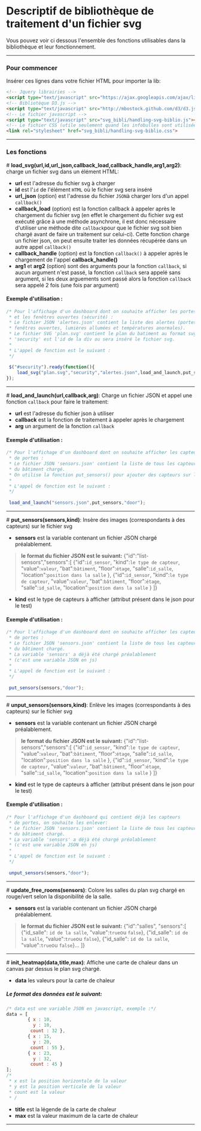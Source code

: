 Descriptif de bibliothèque de traitement d'un fichier svg
=====================


Vous pouvez voir ci dessous l'ensemble des fonctions utilisables dans la bibliothèque et leur fonctionnement.

----------


### Pour commencer
Insérer ces lignes dans votre fichier HTML pour importer la lib:

```html
<!-- Jquery librairies -->
<script type="text/javascript" src="https://ajax.googleapis.com/ajax/libs/jquery/1.7.1/jquery.min.js"></script> 
<!-- Bibliotèque D3.js -->
<script type="text/javascript" src="http://mbostock.github.com/d3/d3.js"></script>
<!-- Le fichier javascript -->
<script type="text/javascript" src="svg_bibli/handling-svg-biblio.js"></script>
<!-- Le fichier CSS (utile seulement quand les infobulles sont utilisées) -->
<link rel="stylesheet" href="svg_bibli/handling-svg-biblio.css">
```
---------

### Les fonctions

\# **load_svg(url,id,url_json,callback_load,callback_handle,arg1,arg2)**:
charge un fichier svg dans un élément HTML:
- **url** est l'adresse du fichier svg à charger
- **id** est l'`id` de l'élément `HTML` où le fichier svg sera inséré
- **url_json** (option) est l'adresse du fichier `JSON`à charger lors d'un appel `callback()`
- **callback_load** (option) est la fonction callback à appeler après le chargement du fichier svg (en effet le chargement du fichier svg est exécuté grâce à une méthode asynchrone, il est donc nécessaire d'utiliser une méthode dite `callback`pour que le fichier svg soit bien chargé avant de faire un traitement sur celui-ci). Cette fonction charge un fichier json, on peut ensuite traiter les données récupérée dans un autre appel `callback()`
- **callback_handle** (option) est la fonction `callback()` à appeler après le chargement de l'appel **callback_handle()**
- **arg1** et **arg2** (option) sont des arguments pour la fonction `callback`, si aucun argument n'est passé, la fonction `callback` sera appelé sans argument, si les deux arguements sont passé alors la fonction `callback` sera appelé 2 fois (une fois par argument)

#### Exemple d'utilisation :
```javascript
/* Pour l'affichage d'un dashboard dont on souhaite afficher les portes
 * et les fenêtres ouvertes (sécurité) :
 * Le fichier JSON 'alertes.json' contient la liste des alertes (portes ouvertes,
 * fenêtres ouvertes, lumières allumées et températures anormales).
 * Le fichier SVG 'plan.svg' contient le plan du batiment au format svg.
 * 'security' est l'id de la div ou sera inséré le fichier svg.
 * 
 * L'appel de fonction est le suivant :
 */
 
 $("#security").ready(function(){
    load_svg("plan.svg","security","alertes.json",load_and_launch,put_sensors,"door","window");
});
```
-----------------


\# **load_and_launch(url,callback,arg)**:
Charge un fichier JSON et appel une fonction `callback` pour faire le traitement:
- **url** est l'adresse du fichier json à utiliser
- **callback** est la fonction de traitement à appeler après le chargement
- **arg** un argument de la fonction `callback`

#### Exemple d'utilisation :
```javascript
/* Pour l'affichage d'un dashboard dont on souhaite afficher les capteurs 
 * de portes :
 * Le fichier JSON 'sensors.json' contient la liste de tous les capteurs
 * du bâtiment chargé.
 * On utilise la fonction put_sensors() pour ajouter des capteurs sur le plan svg
 * 
 * L'appel de fonction est le suivant :
 */
 
 load_and_launch("sensors.json",put_sensors,"door");
```
-----------------


\# **put_sensors(sensors,kind)**:
Insère des images (correspondants à des capteurs) sur le fichier svg
- **sensors** est la variable contenant un fichier JSON chargé préalablement.
> **le format du fichier JSON est le suivant:**
{"id":"list-sensors","sensors":[
    {"id":`id_sensor`,
     "kind":`le type de capteur`,
     "value":`valeur`,
     "bat":`bâtiment`,
     "floor":`étage`,
     "salle":`id_salle`,
     "location":`position dans la salle`
    },
    {"id":`id_sensor`,
     "kind":`le type de capteur`,
     "value":`valeur`,
     "bat":`bâtiment`,
     "floor":`étage`,
     "salle":`id_salle`,
     "location":`position dans la salle`
    }
]}

- **kind** est le type de capteurs à afficher (attribut présent dans le json pour le test)

#### Exemple d'utilisation :
```javascript
/* Pour l'affichage d'un dashboard dont on souhaite afficher les capteurs 
 * de portes :
 * Le fichier JSON 'sensors.json' contient la liste de tous les capteurs
 * du bâtiment chargé.
 * La variable 'sensors' a déjà été chargé préalablement
 * (c'est une variable JSON en js)
 * 
 * L'appel de fonction est le suivant :
 */
 
 put_sensors(sensors,"door");
```

-----------------

\# **unput_sensors(sensors,kind)**:
Enlève les images (correspondants à des capteurs) sur le fichier svg
- **sensors** est la variable contenant un fichier JSON chargé préalablement.
> **le format du fichier JSON est le suivant:**
{"id":"list-sensors","sensors":[
    {"id":`id_sensor`,
     "kind":`le type de capteur`,
     "value":`valeur`,
     "bat":`bâtiment`,
     "floor":`étage`,
     "salle":`id_salle`,
     "location":`position dans la salle`
    },
    {"id":`id_sensor`,
     "kind":`le type de capteur`,
     "value":`valeur`,
     "bat":`bâtiment`,
     "floor":`étage`,
     "salle":`id_salle`,
     "location":`position dans la salle`
    }
]}

- **kind** est le type de capteurs à afficher (attribut présent dans le json pour le test)

#### Exemple d'utilisation :
```javascript
/* Pour l'affichage d'un dashboard qui contient déjà les capteurs 
 * de portes, on souhaite les enlever:
 * Le fichier JSON 'sensors.json' contient la liste de tous les capteurs
 * du bâtiment chargé.
 * La variable 'sensors' a déjà été chargé préalablement
 * (c'est une variable JSON en js)
 * 
 * L'appel de fonction est le suivant :
 */
 
 unput_sensors(sensors,"door");
```
-----------------
\# **update_free_rooms(sensors)**:
Colore les salles du plan svg chargé en rouge/vert selon la disponibilité de la salle.
- **sensors** est la variable contenant un fichier JSON chargé préalablement.
> **le format du fichier JSON est le suivant:**
{"id":"salles",
 "sensors":[
     {"id_salle": `id de la salle`,
      "value":`true`ou `false`},
{"id_salle": `id de la salle`,
      "value":`true`ou `false`},
{"id_salle": `id de la salle`,
      "value":`true`ou `false`}...
]}

-----------------
\# **init_heatmap(data,title,max)**:
Affiche une carte de chaleur dans un canvas par dessus le plan svg chargé.
- **data** les valeurs pour la carte de chaleur
##### **Le format des données est le suivant:**
```javascript
/* data est une variable JSON en javascript, exemple :*/
data = [
        { x : 10,
          y : 10,
         count : 32 },
        { x : 15,
          y : 20,
         count : 55 },
        { x : 23,
          y : 32,
         count : 45 }
];
/*
 * x est la position horizontale de la valeur
 * y est la position verticale de la valeur
 * count est la valeur
 * /
```
- **title** est la légende de la carte de chaleur
- **max** est la valeur maximum de la carte de chaleur

-----------------


